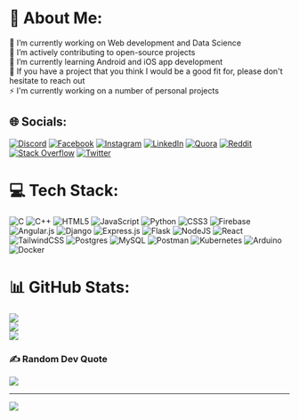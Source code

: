 # 💫 About Me:
🔭 I’m currently working on Web development and Data Science<br>🤝 I’m actively contributing to open-source projects<br>🌱 I’m currently learning Android and iOS app development<br>💬 If you have a project that you think I would be a good fit for, please don't hesitate to reach out<br>⚡ I'm currently working on a number of personal projects


## 🌐 Socials:
[![Discord](https://img.shields.io/badge/Discord-%237289DA.svg?logo=discord&logoColor=white)](https://discord.gg/https://discord.gg/ndU6Kcs8) [![Facebook](https://img.shields.io/badge/Facebook-%231877F2.svg?logo=Facebook&logoColor=white)](https://facebook.com/shaswin.ayyan.m.m) [![Instagram](https://img.shields.io/badge/Instagram-%23E4405F.svg?logo=Instagram&logoColor=white)](https://instagram.com/_shaswin_) [![LinkedIn](https://img.shields.io/badge/LinkedIn-%230077B5.svg?logo=linkedin&logoColor=white)](https://linkedin.com/in/shaswin-ayyan-9598b1236) [![Quora](https://img.shields.io/badge/Quora-%23B92B27.svg?logo=Quora&logoColor=white)](https://quora.com/profile/Shaswin-Ayyan-2) [![Reddit](https://img.shields.io/badge/Reddit-%23FF4500.svg?logo=Reddit&logoColor=white)](https://reddit.com/user/Shaswin20) [![Stack Overflow](https://img.shields.io/badge/-Stackoverflow-FE7A16?logo=stack-overflow&logoColor=white)](https://stackoverflow.com/users/22164136) [![Twitter](https://img.shields.io/badge/Twitter-%231DA1F2.svg?logo=Twitter&logoColor=white)](https://twitter.com/@shaswinayyan) 

# 💻 Tech Stack:
![C](https://img.shields.io/badge/c-%2300599C.svg?style=flat-square&logo=c&logoColor=white) ![C++](https://img.shields.io/badge/c++-%2300599C.svg?style=flat-square&logo=c%2B%2B&logoColor=white) ![HTML5](https://img.shields.io/badge/html5-%23E34F26.svg?style=flat-square&logo=html5&logoColor=white) ![JavaScript](https://img.shields.io/badge/javascript-%23323330.svg?style=flat-square&logo=javascript&logoColor=%23F7DF1E) ![Python](https://img.shields.io/badge/python-3670A0?style=flat-square&logo=python&logoColor=ffdd54) ![CSS3](https://img.shields.io/badge/css3-%231572B6.svg?style=flat-square&logo=css3&logoColor=white) ![Firebase](https://img.shields.io/badge/firebase-%23039BE5.svg?style=flat-square&logo=firebase) ![Angular.js](https://img.shields.io/badge/angular.js-%23E23237.svg?style=flat-square&logo=angularjs&logoColor=white) ![Django](https://img.shields.io/badge/django-%23092E20.svg?style=flat-square&logo=django&logoColor=white) ![Express.js](https://img.shields.io/badge/express.js-%23404d59.svg?style=flat-square&logo=express&logoColor=%2361DAFB) ![Flask](https://img.shields.io/badge/flask-%23000.svg?style=flat-square&logo=flask&logoColor=white) ![NodeJS](https://img.shields.io/badge/node.js-6DA55F?style=flat-square&logo=node.js&logoColor=white) ![React](https://img.shields.io/badge/react-%2320232a.svg?style=flat-square&logo=react&logoColor=%2361DAFB) ![TailwindCSS](https://img.shields.io/badge/tailwindcss-%2338B2AC.svg?style=flat-square&logo=tailwind-css&logoColor=white) ![Postgres](https://img.shields.io/badge/postgres-%23316192.svg?style=flat-square&logo=postgresql&logoColor=white) ![MySQL](https://img.shields.io/badge/mysql-%2300f.svg?style=flat-square&logo=mysql&logoColor=white) ![Postman](https://img.shields.io/badge/Postman-FF6C37?style=flat-square&logo=postman&logoColor=white) ![Kubernetes](https://img.shields.io/badge/kubernetes-%23326ce5.svg?style=flat-square&logo=kubernetes&logoColor=white) ![Arduino](https://img.shields.io/badge/-Arduino-00979D?style=flat-square&logo=Arduino&logoColor=white) ![Docker](https://img.shields.io/badge/docker-%230db7ed.svg?style=flat-square&logo=docker&logoColor=white)
# 📊 GitHub Stats:
![](https://github-readme-stats.vercel.app/api?username=Shaswinshinobi&theme=nightowl&hide_border=false&include_all_commits=true&count_private=true)<br/>
![](https://github-readme-streak-stats.herokuapp.com/?user=Shaswinshinobi&theme=nightowl&hide_border=false)<br/>
![](https://github-readme-stats.vercel.app/api/top-langs/?username=Shaswinshinobi&theme=nightowl&hide_border=false&include_all_commits=true&count_private=true&layout=compact)

### ✍️ Random Dev Quote
![](https://quotes-github-readme.vercel.app/api?type=horizontal&theme=radical)

---
[![](https://visitcount.itsvg.in/api?id=Shaswinshinobi&icon=6&color=0)](https://visitcount.itsvg.in)

<!-- Proudly created with GPRM ( https://gprm.itsvg.in ) -->
